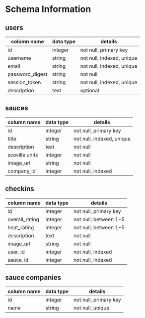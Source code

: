 # Schema Information

## users
column name     | data type | details
----------------|-----------|-----------------------
id              | integer   | not null, primary key
username        | string    | not null, indexed, unique
email           | string    | not null, indexed, unique
password_digest | string    | not null
session_token   | string    | not null, indexed, unique
description     | text      | optional

## sauces
| column name | data type | details                   |
|-------------|-----------|---------------------------|
| id          | integer   | not null, primary key     |
| title       | string    | not null, indexed, unique |
| description | text      | not null                  |
| scoville units | integer   | not null                  |
| image_url   | string    | not null                  |
| company_id  | integer   | not null, indexed         |


## checkins
| column name    | data type | details               |
|----------------|-----------|-----------------------|
| id             | integer   | not null, primary key |
| overall_rating | integer   | not null, between 1-5 |
| heat_rating    | integer   | not null, between 1-5 |
| description    | text      | not null              |
| image_url      | string    | not null              |
| user_id        | integer   | not null, indexed     |
| sauce_id       | integer   | not null, indexed     |

## sauce companies
| column name | data type | details                   |
|-------------|-----------|---------------------------|
| id          | integer   | not null, primary key     |
| name        | string    | not null, unique          |
